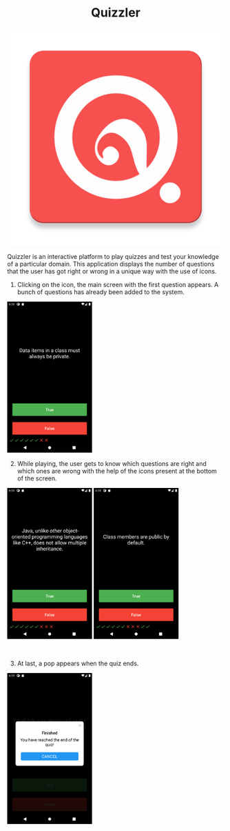 <h1 align="center">Quizzler</h1>

<!-- Add banner here -->
<p align = "center">
  <img src="assets/icon.png" />
</p>

Quizzler is an interactive platform to play quizzes and test your knowledge of a particular domain. This application displays the number of questions that the user has got right or wrong in a unique way with the use of icons.

1. Clicking on the icon, the main screen with the first question appears. A bunch of questions has already been added to the system.

<img src="assets/1.png" height="350px">

<br>

2. While playing, the user gets to know which questions are right and which ones are wrong with the help of the icons present at the bottom of the screen.

<img src="assets/2.png" height="350px">        <img src="assets/3.png" height="350px"> 

<br>

3. At last, a pop appears when the quiz ends.

<img src="assets/4.png" height="350px">

<br>
